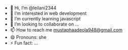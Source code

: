 - 👋 Hi, I’m @leilani2344
- 👀 I’m interested in web development
- 🌱 I’m currently learning javascript
- 💞️ I’m looking to collaborate on ...
- 📫 How to reach me mustaphaadeola948@gmail.com
- 😄 Pronouns: she
- ⚡ Fun fact: ...

<!---
leilani2344/leilani2344 is a ✨ special ✨ repository because its `README.md` (this file) appears on your GitHub profile.
You can click the Preview link to take a look at your changes.
--->
